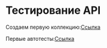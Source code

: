 # Тестирование API
Создаем первую коллекцию:[Ссылка](https://www.postman.com/crimson-meadow-327942/workspace/qa-demoshopping/folder/33230623-e2b994d0-18b5-488a-a837-91d8aade4b0f?action=share&creator=33230623&ctx=documentation)

Первые автотесты:[Ссылка](https://github.com/Sayrus444/API/blob/main/demoshopping.postman_test_run.json)
